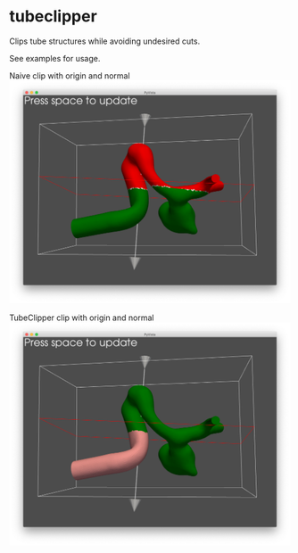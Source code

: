 # tubeclipper

Clips tube structures while avoiding undesired cuts.

See examples for usage.

Naive clip with origin and normal
![Naive clip with origin and normal](https://github.com/Biomedical-Simulation-Lab/tubeclipper/blob/master/imgs/before.png)

TubeClipper clip with origin and normal
![TubeClipper with origin and normal](https://github.com/Biomedical-Simulation-Lab/tubeclipper/blob/master/imgs/after.png)